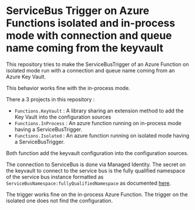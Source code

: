 # ServiceBus Trigger on Azure Functions isolated and in-process mode with connection and queue name coming from the keyvault

This repository tries to make the ServiceBusTrigger of an Azure Function on isolated mode run with a connection and queue name coming from an Azure Key Vault.

This behavior works fine with the in-process mode.

There a 3 projects in this repository : 

- `Functions.KeyVault` : A library sharing an extension method to add the Key Vault into the configuration sources
- `Functions.InProcess` : An azure function running on in-process mode having a ServiceBusTrigger.
- `Functions.Isolated` : An azure function running on isolated mode having a ServiceBusTrigger.

Both function add the keyvault configuration into the configuration sources.

The connection to ServiceBus is done via Managed Identity. The secret on the keyvault to connect to the service bus is the fully qualified namespace of the service bus instance formatted as `ServiceBusNamespace:fullyQualifiedNamespace` as documented [here](https://learn.microsoft.com/en-us/azure/azure-functions/functions-bindings-service-bus-trigger?tabs=python-v2%2Cisolated-process%2Cnodejs-v4%2Cextensionv5&pivots=programming-language-csharp#identity-based-connections).

The trigger works fine on the in-process Azure Function. The trigger on the isolated one does not find the configuration.